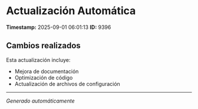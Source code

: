 # Actualización Automática

**Timestamp:** 2025-09-01 06:01:13
**ID:** 9396

## Cambios realizados

Esta actualización incluye:
- Mejora de documentación
- Optimización de código
- Actualización de archivos de configuración

---
*Generado automáticamente*
